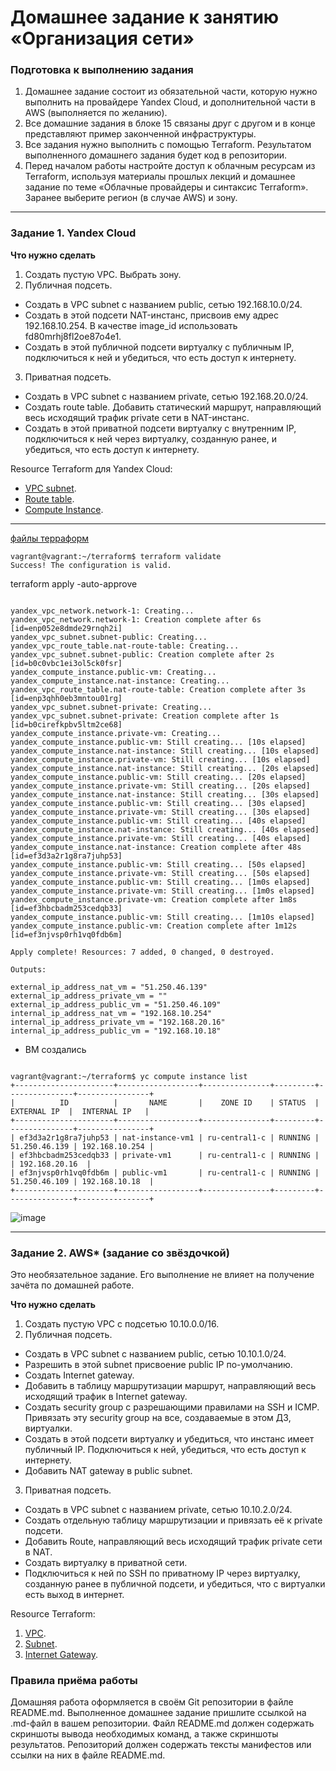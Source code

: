 # Домашнее задание к занятию «Организация сети»

### Подготовка к выполнению задания

1. Домашнее задание состоит из обязательной части, которую нужно выполнить на провайдере Yandex Cloud, и дополнительной части в AWS (выполняется по желанию). 
2. Все домашние задания в блоке 15 связаны друг с другом и в конце представляют пример законченной инфраструктуры.  
3. Все задания нужно выполнить с помощью Terraform. Результатом выполненного домашнего задания будет код в репозитории. 
4. Перед началом работы настройте доступ к облачным ресурсам из Terraform, используя материалы прошлых лекций и домашнее задание по теме «Облачные провайдеры и синтаксис Terraform». Заранее выберите регион (в случае AWS) и зону.

---
### Задание 1. Yandex Cloud 

**Что нужно сделать**

1. Создать пустую VPC. Выбрать зону.
2. Публичная подсеть.

 - Создать в VPC subnet с названием public, сетью 192.168.10.0/24.
 - Создать в этой подсети NAT-инстанс, присвоив ему адрес 192.168.10.254. В качестве image_id использовать fd80mrhj8fl2oe87o4e1.
 - Создать в этой публичной подсети виртуалку с публичным IP, подключиться к ней и убедиться, что есть доступ к интернету.
3. Приватная подсеть.
 - Создать в VPC subnet с названием private, сетью 192.168.20.0/24.
 - Создать route table. Добавить статический маршрут, направляющий весь исходящий трафик private сети в NAT-инстанс.
 - Создать в этой приватной подсети виртуалку с внутренним IP, подключиться к ней через виртуалку, созданную ранее, и убедиться, что есть доступ к интернету.

Resource Terraform для Yandex Cloud:

- [VPC subnet](https://registry.terraform.io/providers/yandex-cloud/yandex/latest/docs/resources/vpc_subnet).
- [Route table](https://registry.terraform.io/providers/yandex-cloud/yandex/latest/docs/resources/vpc_route_table).
- [Compute Instance](https://registry.terraform.io/providers/yandex-cloud/yandex/latest/docs/resources/compute_instance).

---
 [файлы терраформ](https://github.com/ElenaSovetova/clopro_homeworks/tree/main/terraform)

 ```commandline
vagrant@vagrant:~/terraform$ terraform validate
Success! The configuration is valid.
```
terraform apply -auto-approve
```commandline

yandex_vpc_network.network-1: Creating...
yandex_vpc_network.network-1: Creation complete after 6s [id=enp052e8dmde29rnqh2i]
yandex_vpc_subnet.subnet-public: Creating...
yandex_vpc_route_table.nat-route-table: Creating...
yandex_vpc_subnet.subnet-public: Creation complete after 2s [id=b0c0vbc1ei3ol5ck0fsr]
yandex_compute_instance.public-vm: Creating...
yandex_compute_instance.nat-instance: Creating...
yandex_vpc_route_table.nat-route-table: Creation complete after 3s [id=enp3qhh0eb3mntou01rg]
yandex_vpc_subnet.subnet-private: Creating...
yandex_vpc_subnet.subnet-private: Creation complete after 1s [id=b0cirefkpbv5ltm2ce68]
yandex_compute_instance.private-vm: Creating...
yandex_compute_instance.public-vm: Still creating... [10s elapsed]
yandex_compute_instance.nat-instance: Still creating... [10s elapsed]
yandex_compute_instance.private-vm: Still creating... [10s elapsed]
yandex_compute_instance.nat-instance: Still creating... [20s elapsed]
yandex_compute_instance.public-vm: Still creating... [20s elapsed]
yandex_compute_instance.private-vm: Still creating... [20s elapsed]
yandex_compute_instance.nat-instance: Still creating... [30s elapsed]
yandex_compute_instance.public-vm: Still creating... [30s elapsed]
yandex_compute_instance.private-vm: Still creating... [30s elapsed]
yandex_compute_instance.public-vm: Still creating... [40s elapsed]
yandex_compute_instance.nat-instance: Still creating... [40s elapsed]
yandex_compute_instance.private-vm: Still creating... [40s elapsed]
yandex_compute_instance.nat-instance: Creation complete after 48s [id=ef3d3a2r1g8ra7juhp53]
yandex_compute_instance.public-vm: Still creating... [50s elapsed]
yandex_compute_instance.private-vm: Still creating... [50s elapsed]
yandex_compute_instance.public-vm: Still creating... [1m0s elapsed]
yandex_compute_instance.private-vm: Still creating... [1m0s elapsed]
yandex_compute_instance.private-vm: Creation complete after 1m8s [id=ef3hbcbadm253cedqb33]
yandex_compute_instance.public-vm: Still creating... [1m10s elapsed]
yandex_compute_instance.public-vm: Creation complete after 1m12s [id=ef3njvsp0rh1vq0fdb6m]

Apply complete! Resources: 7 added, 0 changed, 0 destroyed.

Outputs:

external_ip_address_nat_vm = "51.250.46.139"
external_ip_address_private_vm = ""
external_ip_address_public_vm = "51.250.46.109"
internal_ip_address_nat_vm = "192.168.10.254"
internal_ip_address_private_vm = "192.168.20.16"
internal_ip_address_public_vm = "192.168.10.18"
```
* ВМ создались
```commandline

vagrant@vagrant:~/terraform$ yc compute instance list
+----------------------+------------------+---------------+---------+---------------+----------------+
|          ID          |       NAME       |    ZONE ID    | STATUS  |  EXTERNAL IP  |  INTERNAL IP   |
+----------------------+------------------+---------------+---------+---------------+----------------+
| ef3d3a2r1g8ra7juhp53 | nat-instance-vm1 | ru-central1-c | RUNNING | 51.250.46.139 | 192.168.10.254 |
| ef3hbcbadm253cedqb33 | private-vm1      | ru-central1-c | RUNNING |               | 192.168.20.16  |
| ef3njvsp0rh1vq0fdb6m | public-vm1       | ru-central1-c | RUNNING | 51.250.46.109 | 192.168.10.18  |
+----------------------+------------------+---------------+---------+---------------+----------------+

```

![image](https://github.com/ElenaSovetova/clopro_homeworks/assets/91061820/ff12bf22-4d5b-4a55-91dd-413fc36a98e4)



---
### Задание 2. AWS* (задание со звёздочкой)

Это необязательное задание. Его выполнение не влияет на получение зачёта по домашней работе.

**Что нужно сделать**

1. Создать пустую VPC с подсетью 10.10.0.0/16.
2. Публичная подсеть.

 - Создать в VPC subnet с названием public, сетью 10.10.1.0/24.
 - Разрешить в этой subnet присвоение public IP по-умолчанию.
 - Создать Internet gateway.
 - Добавить в таблицу маршрутизации маршрут, направляющий весь исходящий трафик в Internet gateway.
 - Создать security group с разрешающими правилами на SSH и ICMP. Привязать эту security group на все, создаваемые в этом ДЗ, виртуалки.
 - Создать в этой подсети виртуалку и убедиться, что инстанс имеет публичный IP. Подключиться к ней, убедиться, что есть доступ к интернету.
 - Добавить NAT gateway в public subnet.
3. Приватная подсеть.
 - Создать в VPC subnet с названием private, сетью 10.10.2.0/24.
 - Создать отдельную таблицу маршрутизации и привязать её к private подсети.
 - Добавить Route, направляющий весь исходящий трафик private сети в NAT.
 - Создать виртуалку в приватной сети.
 - Подключиться к ней по SSH по приватному IP через виртуалку, созданную ранее в публичной подсети, и убедиться, что с виртуалки есть выход в интернет.

Resource Terraform:

1. [VPC](https://registry.terraform.io/providers/hashicorp/aws/latest/docs/resources/vpc).
1. [Subnet](https://registry.terraform.io/providers/hashicorp/aws/latest/docs/resources/subnet).
1. [Internet Gateway](https://registry.terraform.io/providers/hashicorp/aws/latest/docs/resources/internet_gateway).

### Правила приёма работы

Домашняя работа оформляется в своём Git репозитории в файле README.md. Выполненное домашнее задание пришлите ссылкой на .md-файл в вашем репозитории.
Файл README.md должен содержать скриншоты вывода необходимых команд, а также скриншоты результатов.
Репозиторий должен содержать тексты манифестов или ссылки на них в файле README.md.
